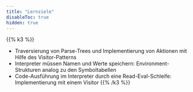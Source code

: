 ```yaml
---
title: "Lernziele"
disableToc: true
hidden: true
---
```



{{% k3 %}}
*   Traversierung von Parse-Trees und Implementierung von Aktionen mit Hilfe des Visitor-Patterns
*   Interpreter müssen Namen und Werte speichern: Environment-Strukturen analog zu den Symboltabellen
*   Code-Ausführung im Interpreter durch eine Read-Eval-Schleife: Implementierung mit einem Visitor
{{% /k3 %}}
